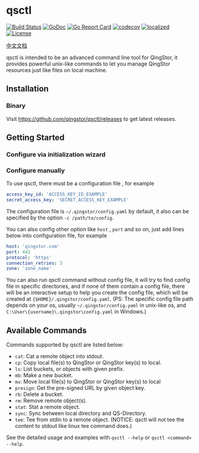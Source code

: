 # qsctl

[![Build Status](https://travis-ci.com/qingstor/qsctl.svg?branch=master)](https://travis-ci.com/qingstor/qsctl)
[![GoDoc](https://godoc.org/github.com/qingstor/qsctl?status.svg)](https://godoc.org/github.com/qingstor/qsctl)
[![Go Report Card](https://goreportcard.com/badge/github.com/qingstor/qsctl)](https://goreportcard.com/report/github.com/qingstor/qsctl)
[![codecov](https://codecov.io/gh/qingstor/qsctl/branch/master/graph/badge.svg)](https://codecov.io/gh/qingstor/qsctl)
[![localized](https://badges.crowdin.net/qsctl/localized.svg)](https://crowdin.com/project/qsctl)
[![License](https://img.shields.io/badge/license-apache%20v2-blue.svg)](https://github.com/qingstor/qsctl/blob/master/LICENSE)

[中文文档](./docs/README-zh_CN.md)

qsctl is intended to be an advanced command line tool for QingStor, it provides
powerful unix-like commands to let you manage QingStor resources just like files
on local machine.

## Installation

### Binary

Visit <https://github.com/qingstor/qsctl/releases> to get latest releases.

## Getting Started

### Configure via initialization wizard

### Configure manually

To use qsctl, there must be a configuration file , for example

```yaml
access_key_id: 'ACCESS_KEY_ID_EXAMPLE'
secret_access_key: 'SECRET_ACCESS_KEY_EXAMPLE'
```

The configuration file is `~/.qingstor/config.yaml` by default, it also
can be specified by the option `-c /path/to/config`.

You can also config other option like `host` , `port` and so on, just
add lines below into configuration file, for example

```yaml
host: 'qingstor.com'
port: 443
protocol: 'https'
connection_retries: 3
zone: 'zone_name'
```

You can also run qsctl command without config file, it will try to
find config file in specific directories, and if none of them contain
a config file, there will be an interactive setup to help you create
the config file, which will be created at `{$HOME}/.qingstor/config.yaml`.
(PS: The specific config file path depends on your os, usually
`~/.qingstor/config.yaml` in unix-like os, and
`C:\User\{username}\.qingstor\config.yaml` in Windows.)

## Available Commands

Commands supported by qsctl are listed below:

- `cat`: Cat a remote object into stdout.
- `cp`: Copy local file(s) to QingStor or QingStor key(s) to local.
- `ls`: List buckets, or objects with given prefix.
- `mb`: Make a new bucket.
- `mv`: Move local file(s) to QingStor or QingStor key(s) to local
- `presign`: Get the pre-signed URL by given object key.
- `rb`: Delete a bucket.
- `rm`: Remove remote object(s).
- `stat`: Stat a remote object.
- `sync`: Sync between local directory and QS-Directory.
- `tee`: Tee from stdin to a remote object. (NOTICE: qsctl will not tee the content to stdout like linux tee command does.)

See the detailed usage and examples with `qsctl --help` or `qsctl <command> --help`.
